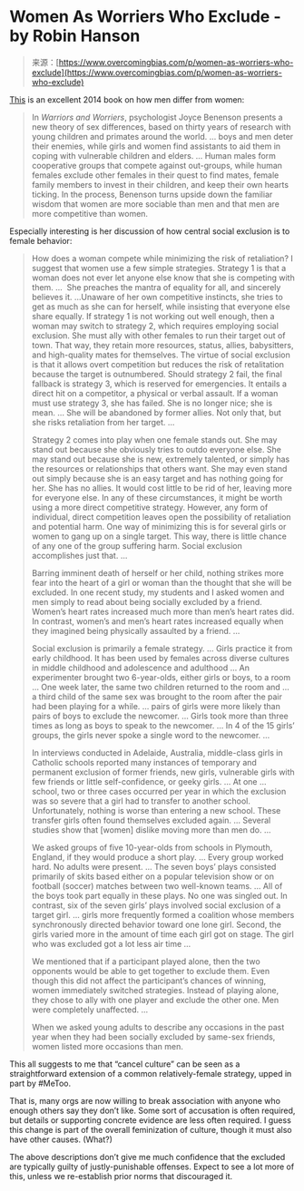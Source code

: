 <!--yml
category: 未分类
date: 2024-05-29 13:18:41
-->

# Women As Worriers Who Exclude - by Robin Hanson

> 来源：[https://www.overcomingbias.com/p/women-as-worriers-who-exclude](https://www.overcomingbias.com/p/women-as-worriers-who-exclude)

[This](https://global.oup.com/academic/product/warriors-and-worriers-9780199972234) is an excellent 2014 book on how men differ from women:

> In *Warriors and Worriers*, psychologist Joyce Benenson presents a new theory of sex differences, based on thirty years of research with young children and primates around the world. … boys and men deter their enemies, while girls and women find assistants to aid them in coping with vulnerable children and elders. … Human males form cooperative groups that compete against out-groups, while human females exclude other females in their quest to find mates, female family members to invest in their children, and keep their own hearts ticking. In the process, Benenson turns upside down the familiar wisdom that women are more sociable than men and that men are more competitive than women.

Especially interesting is her discussion of how central social exclusion is to female behavior: 

> How does a woman compete while minimizing the risk of retaliation? I suggest that women use a few simple strategies. Strategy 1 is that a woman does not ever let anyone else know that she is competing with them. …  She preaches the mantra of equality for all, and sincerely believes it. …Unaware of her own competitive instincts, she tries to get as much as she can for herself, while insisting that everyone else share equally. If strategy 1 is not working out well enough, then a woman may switch to strategy 2, which requires employing social exclusion. She must ally with other females to run their target out of town. That way, they retain more resources, status, allies, babysitters, and high-quality mates for themselves. The virtue of social exclusion is that it allows overt competition but reduces the risk of retalitation because the target is outnumbered. Should strategy 2 fail, the final fallback is strategy 3, which is reserved for emergencies. It entails a direct hit on a competitor, a physical or verbal assault. If a woman must use strategy 3, she has failed. She is no longer nice; she is mean. … She will be abandoned by former allies. Not only that, but she risks retaliation from her target. …
> 
> Strategy 2 comes into play when one female stands out. She may stand out because she obviously tries to outdo everyone else. She may stand out because she is new, extremely talented, or simply has the resources or relationships that others want. She may even stand out simply because she is an easy target and has nothing going for her. She has no allies. It would cost little to be rid of her, leaving more for everyone else. In any of these circumstances, it might be worth using a more direct competitive strategy. However, any form of individual, direct competition leaves open the possibility of retaliation and potential harm. One way of minimizing this is for several girls or women to gang up on a single target. This way, there is little chance of any one of the group suffering harm. Social exclusion accomplishes just that. …
> 
> Barring imminent death of herself or her child, nothing strikes more fear into the heart of a girl or woman than the thought that she will be excluded. In one recent study, my students and I asked women and men simply to read about being socially excluded by a friend. Women’s heart rates increased much more than men’s heart rates did. In contrast, women’s and men’s heart rates increased equally when they imagined being physically assaulted by a friend. … 
> 
> Social exclusion is primarily a female strategy. … Girls practice it from early childhood. It has been used by females across diverse cultures in middle childhood and adolescence and adulthood … An experimenter brought two 6-year-olds, either girls or boys, to a room … One week later, the same two children returned to the room and …  a third child of the same sex was brought to the room after the pair had been playing for a while. … pairs of girls were more likely than pairs of boys to exclude the newcomer. … Girls took more than three times as long as boys to speak to the newcomer. … In 4 of the 15 girls’ groups, the girls never spoke a single word to the newcomer. …
> 
> In interviews conducted in Adelaide, Australia, middle-class girls in Catholic schools reported many instances of temporary and permanent exclusion of former friends, new girls, vulnerable girls with few friends or little self-confidence, or geeky girls. … At one … school, two or three cases occurred per year in which the exclusion was so severe that a girl had to transfer to another school. Unfortunately, nothing is worse than entering a new school. These transfer girls often found themselves excluded again. … Several studies show that [women] dislike moving more than men do. …
> 
> We asked groups of five 10-year-olds from schools in Plymouth, England, if they would produce a short play. … Every group worked hard. No adults were present. … The seven boys’ plays consisted primarily of skits based either on a popular television show or on football (soccer) matches between two well-known teams. … All of the boys took part equally in these plays. No one was singled out. In contrast, six of the seven girls’ plays involved social exclusion of a target girl. … girls more frequently formed a coalition whose members synchronously directed behavior toward one lone girl. Second, the girls varied more in the amount of time each girl got on stage. The girl who was excluded got a lot less air time …
> 
> We mentioned that if a participant played alone, then the two opponents would be able to get together to exclude them. Even though this did not affect the participant’s chances of winning, women immediately switched strategies. Instead of playing alone, they chose to ally with one player and exclude the other one. Men were completely unaffected. …
> 
> When we asked young adults to describe any occasions in the past year when they had been socially excluded by same-sex friends, women listed more occasions than men.

This all suggests to me that “cancel culture” can be seen as a straightforward extension of a common relatively-female strategy, upped in part by #MeToo. 

That is, many orgs are now willing to break association with anyone who enough others say they don’t like. Some sort of accusation is often required, but details or supporting concrete evidence are less often required. I guess this change is part of the overall feminization of culture, though it must also have other causes. (What?)

The above descriptions don’t give me much confidence that the excluded are typically guilty of justly-punishable offenses. Expect to see a lot more of this, unless we re-establish prior norms that discouraged it.